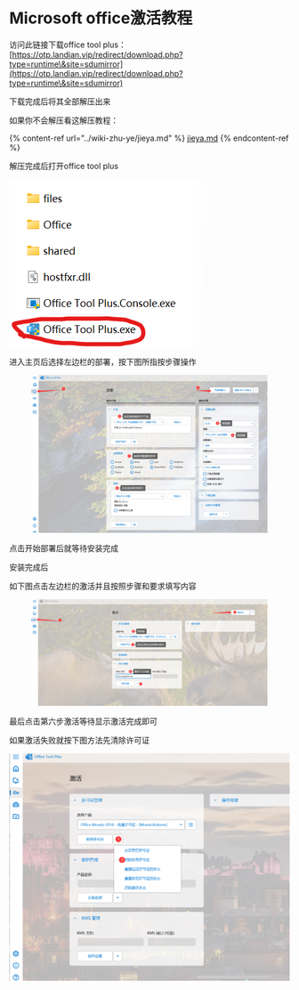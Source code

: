# Microsoft office激活教程

访问此链接下载office tool plus：[https://otp.landian.vip/redirect/download.php?type=runtime\&site=sdumirror](https://otp.landian.vip/redirect/download.php?type=runtime\&site=sdumirror)

下载完成后将其全部解压出来

&#x20;       如果你不会解压看这解压教程：

{% content-ref url="../wiki-zhu-ye/jieya.md" %}
[jieya.md](../wiki-zhu-ye/jieya.md)
{% endcontent-ref %}

解压完成后打开office tool plus

![](<../.gitbook/assets/image (194).png>)

进入主页后选择左边栏的部署，按下图所指按步骤操作

<figure><img src="../.gitbook/assets/8_RCP)CUUX8NZF@)A6S9MC3.png" alt=""><figcaption></figcaption></figure>

点击开始部署后就等待安装完成

安装完成后

如下图点击左边栏的激活并且按照步骤和要求填写内容

<figure><img src="../.gitbook/assets/~G(}O%E)&#x60;)CZZ}{CG7(3GE3.png" alt=""><figcaption></figcaption></figure>

最后点击第六步激活等待显示激活完成即可

如果激活失败就按下图方法先清除许可证

![](<../.gitbook/assets/image (200).png>)
